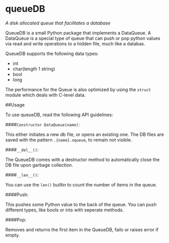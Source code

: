 # queueDB

*A disk allocated queue that facilitates a database*

QueueDB is a small Python package that implements a DataQueue. A DataQueue is a special type of queue that can push or pop python values via read and write operations to a hidden file, much like a databas.

QueueDB supports the following data types:

* int
* char(length 1 string)
* bool
* long

The performance for the Queue is also optimized by using the `struct` module which deals with C-level data.

##Usage

To use queueDB, read the following API guidelines:

####`Constructor DataQueue(name)`:

This either initiates a new db file, or opens an existing one. The DB files are saved with the pattern `.{name}.oqueue`, to remain not visible.

####`__del__()`:

The QueueDB comes with a destructor method to automatically close the DB file upon garbage collection.

####`__len__()`:

You can use the `len()` builtin to count the number of items in the queue.

####Push:

This pushes some Python value to the back of the queue. You can push different types, like bools or ints with seperate methods.

####Pop:

Removes and returns the first item in the QueueDB, fails or raises error if empty.
